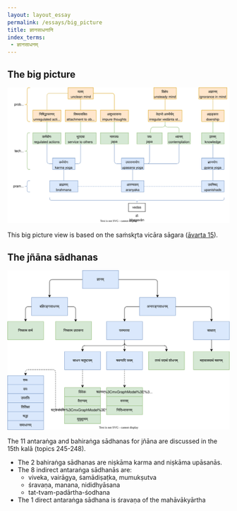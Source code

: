```yaml
---
layout: layout_essay
permalink: /essays/big_picture
title: ज्ञानसाधनानि
index_terms:
 - ज्ञानसाधनम्
---
```


## The big picture

<img src="/assets/images/kala/kala-00.svg" alt="big picture" id="big_picture"/>

This big picture view is based on the saṁskr̥ta vicāra sāgara ([āvarta 15](/sagara/1/015)).

## The jñāna sādhanas

<img src="/assets/images/kala/kala-00-sadhana.svg" alt="sadhanas" id="sadhanas" />

The 11 antaraṅga and bahiraṅga sādhanas for jñāna are discussed 
in the 15th kalā (topics 245-248).

- The 2 bahiraṅga sādhanas are niṣkāma karma and niṣkāma upāsanās.
- The 8 indirect antaraṅga sādhanās are:
  - viveka, vairāgya, śamādiṣaṭka, mumukṣutva
  - śravaṇa, manana, nididhyāsana
  - tat-tvam-padārtha-śodhana
- The 1 direct antaraṅga sādhana is śravaṇa of the mahāvākyārtha

